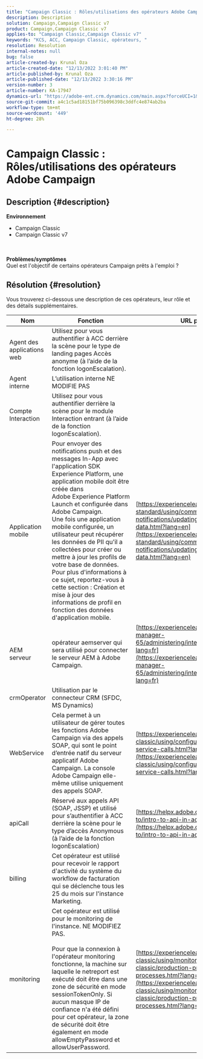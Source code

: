 ```yaml
---
title: "Campaign Classic : Rôles/utilisations des opérateurs Adobe Campaign"
description: Description
solution: Campaign,Campaign Classic v7
product: Campaign,Campaign Classic v7
applies-to: "Campaign Classic,Campaign Classic v7"
keywords: "KCS, ACC, Campaign Classic, opérateurs, "
resolution: Resolution
internal-notes: null
bug: false
article-created-by: Krunal Oza
article-created-date: "12/13/2022 3:01:40 PM"
article-published-by: Krunal Oza
article-published-date: "12/13/2022 3:30:16 PM"
version-number: 3
article-number: KA-17947
dynamics-url: "https://adobe-ent.crm.dynamics.com/main.aspx?forceUCI=1&pagetype=entityrecord&etn=knowledgearticle&id=bc0e3f0b-f77a-ed11-81ac-6045bd006b3d"
source-git-commit: a4c1c5ad18151bf75b096398c3ddfc4e874ab2ba
workflow-type: tm+mt
source-wordcount: '449'
ht-degree: 28%

---
```


# Campaign Classic : Rôles/utilisations des opérateurs Adobe Campaign

## Description {#description}

<b>Environnement</b>
- Campaign Classic
- Campaign Classic v7

<br> <br><b>Problèmes/symptômes</b><br>Quel est l&#39;objectif de certains opérateurs Campaign prêts à l&#39;emploi ?

## Résolution {#resolution}


Vous trouverez ci-dessous une description de ces opérateurs, leur rôle et des détails supplémentaires.


| <b>Nom</b> | <b>Fonction</b> | <b>URL pour plus de détails</b> |
| --- | --- | --- |
| Agent des applications web | Utilisez pour vous authentifier à ACC derrière la scène pour le type de landing pages Accès anonyme (à l’aide de la fonction logonEscalation). |   |
| Agent interne | L’utilisation interne NE MODIFIE PAS |   |
| Compte Interaction | Utilisez pour vous authentifier derrière la scène pour le module Interaction entrant (à l’aide de la fonction logonEscalation). |   |
| Application mobile | Pour envoyer des notifications push et des messages In-App avec l&#39;application SDK Experience Platform, une application mobile doit être créée dans Adobe Experience Platform Launch et configurée dans Adobe Campaign.<br>  Une fois une application mobile configurée, un utilisateur peut récupérer les données de PII qu&#39;il a collectées pour créer ou mettre à jour les profils de votre base de données. Pour plus d&#39;informations à ce sujet, reportez-vous à cette section : Création et mise à jour des informations de profil en fonction des données d&#39;application mobile. | [https://experienceleague.adobe.com/docs/campaign-standard/using/communication-channels/push-notifications/updating-profile-with-mobile-app-data.html?lang=en](https://experienceleague.adobe.com/docs/campaign-standard/using/communication-channels/push-notifications/updating-profile-with-mobile-app-data.html?lang=en) |
| AEM serveur | opérateur aemserver qui sera utilisé pour connecter le serveur AEM à Adobe Campaign. | [https://experienceleague.adobe.com/docs/experience-manager-65/administering/integration/campaignonpremise.html?lang=fr](https://experienceleague.adobe.com/docs/experience-manager-65/administering/integration/campaignonpremise.html?lang=fr) |
| crmOperator | Utilisation par le connecteur CRM (SFDC, MS Dynamics) |   |
| WebService | Cela permet à un utilisateur de gérer toutes les fonctions Adobe Campaign via des appels SOAP, qui sont le point d’entrée natif du serveur applicatif Adobe Campaign. La console Adobe Campaign elle-même utilise uniquement des appels SOAP. | [https://experienceleague.adobe.com/docs/campaign-classic/using/configuring-campaign-classic/api/web-service-calls.html?lang=en](https://experienceleague.adobe.com/docs/campaign-classic/using/configuring-campaign-classic/api/web-service-calls.html?lang=en) |
| apiCall | Réservé aux appels API (SOAP, JSSP) et utilisé pour s’authentifier à ACC derrière la scène pour le type d’accès Anonymous (à l’aide de la fonction logonEscalation) | [https://helpx.adobe.com/campaign/classic/how-to/intro-to-api-in-acv6.html](https://helpx.adobe.com/campaign/classic/how-to/intro-to-api-in-acv6.html) |
| billing | Cet opérateur est utilisé pour recevoir le rapport d&#39;activité du système du workflow de facturation qui se déclenche tous les 25 du mois sur l&#39;instance Marketing. |   |
| monitoring | Cet opérateur est utilisé pour le monitoring de l&#39;instance. NE MODIFIEZ PAS. <br><br>  Pour que la connexion à l&#39;opérateur monitoring fonctionne, la machine sur laquelle le netreport est exécuté doit être dans une zone de sécurité en mode sessionTokenOnly. Si aucun masque IP de confiance n&#39;a été défini pour cet opérateur, la zone de sécurité doit être également en mode allowEmptyPassword et allowUserPassword. | [https://experienceleague.adobe.com/docs/campaign-classic/using/monitoring-campaign-classic/production-procedures/monitoring-processes.html?lang=en](https://experienceleague.adobe.com/docs/campaign-classic/using/monitoring-campaign-classic/production-procedures/monitoring-processes.html?lang=en) |



